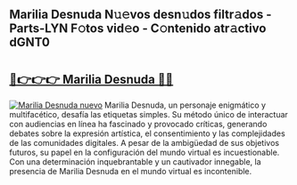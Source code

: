 ## Marilia Desnuda N𝚞𝚎vos desn𝚞dos filtr𝚊dos - Parts-LYN F𝚘tos vid𝚎o - C𝚘ntenido atr𝚊ctivo dGNT0

# <h2><a href="http://mb2e3zd.tromn.icu/?c=Marilia+Desnuda">🔗👉👉👉 Marilia Desnuda 🔗🔗</a></h2>

[![Marilia Desnuda nuevo](https://i.imgur.com/pEAQMta.gif)](http://mb2e3zd.tromn.icu/?c=Marilia+Desnuda)
Marilia Desnuda, un personaje enigmático y multifacético, desafía las etiquetas simples. Su método único de interactuar con audiencias en línea ha fascinado y provocado críticas, generando debates sobre la expresión artística, el consentimiento y las complejidades de las comunidades digitales. A pesar de la ambigüedad de sus objetivos futuros, su papel en la configuración del mundo virtual es incuestionable. Con una determinación inquebrantable y un cautivador innegable, la presencia de Marilia Desnuda en el mundo virtual es incontenible.
